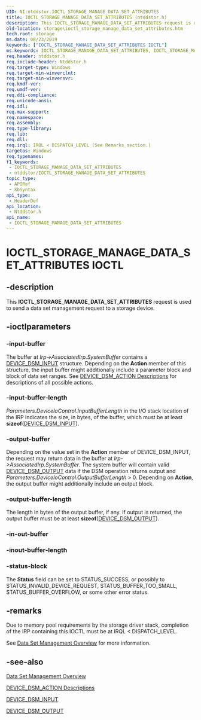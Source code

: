 ```yaml
---
UID: NI:ntddstor.IOCTL_STORAGE_MANAGE_DATA_SET_ATTRIBUTES
title: IOCTL_STORAGE_MANAGE_DATA_SET_ATTRIBUTES (ntddstor.h)
description: This IOCTL_STORAGE_MANAGE_DATA_SET_ATTRIBUTES request is used to send a data set management request to a storage device.
old-location: storage\ioctl_storage_manage_data_set_attributes.htm
tech.root: storage
ms.date: 08/23/2019
keywords: ["IOCTL_STORAGE_MANAGE_DATA_SET_ATTRIBUTES IOCTL"]
ms.keywords: IOCTL_STORAGE_MANAGE_DATA_SET_ATTRIBUTES, IOCTL_STORAGE_MANAGE_DATA_SET_ATTRIBUTES control, IOCTL_STORAGE_MANAGE_DATA_SET_ATTRIBUTES control code [Storage Devices], k307_99edaea9-af25-4aba-ba16-0758c63252b6.xml, ntddstor/IOCTL_STORAGE_MANAGE_DATA_SET_ATTRIBUTES, storage.ioctl_storage_manage_data_set_attributes
req.header: ntddstor.h
req.include-header: Ntddstor.h
req.target-type: Windows
req.target-min-winverclnt: 
req.target-min-winversvr: 
req.kmdf-ver: 
req.umdf-ver: 
req.ddi-compliance: 
req.unicode-ansi: 
req.idl: 
req.max-support: 
req.namespace: 
req.assembly: 
req.type-library: 
req.lib: 
req.dll: 
req.irql: IRQL < DISPATCH_LEVEL (See Remarks section.)
targetos: Windows
req.typenames: 
f1_keywords:
 - IOCTL_STORAGE_MANAGE_DATA_SET_ATTRIBUTES
 - ntddstor/IOCTL_STORAGE_MANAGE_DATA_SET_ATTRIBUTES
topic_type:
 - APIRef
 - kbSyntax
api_type:
 - HeaderDef
api_location:
 - Ntddstor.h
api_name:
 - IOCTL_STORAGE_MANAGE_DATA_SET_ATTRIBUTES
---
```


# IOCTL_STORAGE_MANAGE_DATA_SET_ATTRIBUTES IOCTL

## -description

This **IOCTL_STORAGE_MANAGE_DATA_SET_ATTRIBUTES** request is used to send a data set management request to a storage device.

## -ioctlparameters

### -input-buffer

The buffer at *Irp->AssociatedIrp.SystemBuffer* contains a [DEVICE_DSM_INPUT](./ns-ntddstor-_device_manage_data_set_attributes.md) structure. Depending on the **Action** member of this structure, the input buffer might additionally include a parameter block and block of data set ranges. See [DEVICE_DSM_ACTION Descriptions](/windows-hardware/drivers/storage/device-dsm-action-descriptions) for descriptions of all possible actions.

### -input-buffer-length

*Parameters.DeviceIoControl.InputBufferLength* in the I/O stack location of the IRP indicates the size, in bytes, of the buffer, which must be at least **sizeof**([DEVICE_DSM_INPUT](./ns-ntddstor-_device_manage_data_set_attributes.md)).

### -output-buffer

Depending on the value set in the **Action** member of DEVICE_DSM_INPUT, the request may return data in the buffer at *Irp->AssociatedIrp.SystemBuffer*. The system buffer will contain valid [DEVICE_DSM_OUTPUT](./ns-ntddstor-_device_manage_data_set_attributes_output.md) data if the DSM operation returns output and *Parameters.DeviceIoControl.OutputBufferLength* > 0. Depending on **Action**, the output buffer might additionally include an output block.

### -output-buffer-length

The length in bytes of the output buffer, if any. If output is returned, the output buffer must be at least **sizeof**([DEVICE_DSM_OUTPUT](./ns-ntddstor-_device_manage_data_set_attributes_output.md)).

### -in-out-buffer

### -inout-buffer-length

### -status-block

The **Status** field can be set to STATUS_SUCCESS, or possibly to STATUS_INVALID_DEVICE_REQUEST, STATUS_BUFFER_TOO_SMALL, STATUS_BUFFER_OVERFLOW, or some other error status.

## -remarks

Due to memory pool requirements by the storage driver stack, completion of the IRP containing this IOCTL must be at IRQL < DISPATCH_LEVEL.

See [Data Set Management Overview](/windows-hardware/drivers/storage/data-set-management-overview) for more information.

## -see-also

[Data Set Management Overview](/windows-hardware/drivers/storage/data-set-management-overview)

[DEVICE_DSM_ACTION Descriptions](/windows-hardware/drivers/storage/device-dsm-action-descriptions)

[DEVICE_DSM_INPUT](./ns-ntddstor-_device_manage_data_set_attributes.md)

[DEVICE_DSM_OUTPUT](./ns-ntddstor-_device_manage_data_set_attributes_output.md)
